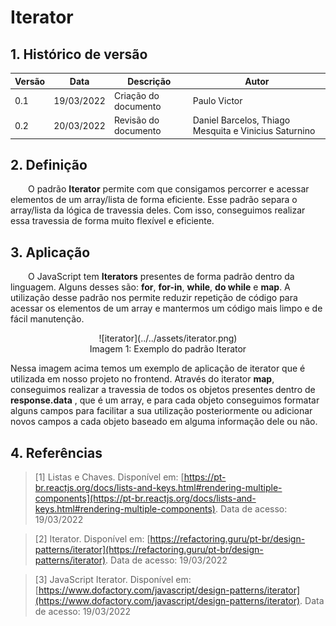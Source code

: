 # Iterator

## 1. Histórico de versão

<center>

| Versão | Data       | Descrição            | Autor        |
| ------ | ---------- | -------------------- | ------------ |
| 0.1    | 19/03/2022 | Criação do documento | Paulo Victor |
| 0.2    | 20/03/2022 | Revisão do documento | Daniel Barcelos, Thiago Mesquita e Vinicius Saturnino|

</center>

## 2. Definição

&emsp;&emsp;O padrão **Iterator** permite com que consigamos percorrer e acessar elementos de um array/lista de forma eficiente. Esse padrão separa o array/lista da lógica de travessia deles. Com isso, conseguimos realizar essa travessia de forma muito flexível e eficiente.

## 3. Aplicação

&emsp;&emsp;O JavaScript tem **Iterators** presentes de forma padrão dentro da linguagem. Alguns desses são: **for**, **for-in**, **while**, **do while** e **map**. A utilização desse padrão nos permite reduzir repetição de código para acessar os elementos de um array e mantermos um código mais limpo e de fácil manutenção.

<center>
![iterator](../../assets/iterator.png)
<figcaption>Imagem 1: Exemplo do padrão Iterator</figcaption>
</center>

Nessa imagem acima temos um exemplo de aplicação de iterator que é utilizada em nosso projeto no frontend. Através do iterator **map**, conseguimos realizar a travessia de todos os objetos presentes dentro de **response.data** , que é um array, e para cada objeto conseguimos formatar alguns campos para facilitar a sua utilização posteriormente ou adicionar novos campos a cada objeto baseado em alguma informação dele ou não.

## 4. Referências

> [1] Listas e Chaves. Disponível em:
> [https://pt-br.reactjs.org/docs/lists-and-keys.html#rendering-multiple-components](https://pt-br.reactjs.org/docs/lists-and-keys.html#rendering-multiple-components). Data de acesso: 19/03/2022

> [2] Iterator. Disponível em:
> [https://refactoring.guru/pt-br/design-patterns/iterator](https://refactoring.guru/pt-br/design-patterns/iterator). Data de acesso: 19/03/2022

> [3] JavaScript Iterator. Disponível em: [https://www.dofactory.com/javascript/design-patterns/iterator](https://www.dofactory.com/javascript/design-patterns/iterator). Data de acesso: 19/03/2022
